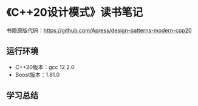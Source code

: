 # 《C++20设计模式》读书笔记

书籍原版代码：https://github.com/Apress/design-patterns-modern-cpp20

## 运行环境

- C++20版本：gcc 12.2.0
- Boost版本：1.81.0

## 学习总结
